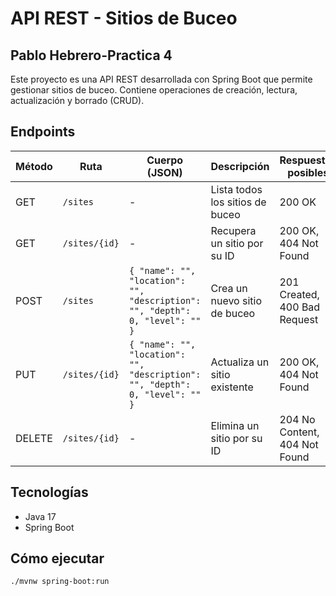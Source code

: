 # API REST - Sitios de Buceo
## Pablo Hebrero-Practica 4

Este proyecto es una API REST desarrollada con Spring Boot que permite gestionar sitios de buceo. Contiene operaciones de creación, lectura, actualización y borrado (CRUD).

## Endpoints

| Método | Ruta              | Cuerpo (JSON)                                                       | Descripción                         | Respuestas posibles                     |
|--------|-------------------|----------------------------------------------------------------------|-------------------------------------|-----------------------------------------|
| GET    | `/sites`          | -                                                                    | Lista todos los sitios de buceo     | 200 OK                                  |
| GET    | `/sites/{id}`     | -                                                                    | Recupera un sitio por su ID         | 200 OK, 404 Not Found                   |
| POST   | `/sites`          | `{ "name": "", "location": "", "description": "", "depth": 0, "level": "" }` | Crea un nuevo sitio de buceo        | 201 Created, 400 Bad Request            |
| PUT    | `/sites/{id}`     | `{ "name": "", "location": "", "description": "", "depth": 0, "level": "" }` | Actualiza un sitio existente        | 200 OK, 404 Not Found                   |
| DELETE | `/sites/{id}`     | -                                                                    | Elimina un sitio por su ID          | 204 No Content, 404 Not Found           |

## Tecnologías

- Java 17
- Spring Boot

## Cómo ejecutar

```bash
./mvnw spring-boot:run
